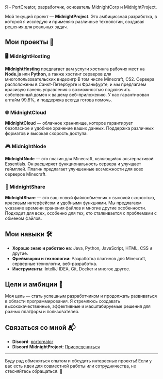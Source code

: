 Я - PortCreator, разработчик, основатель MidnightCorp и MidnightProject.

Мой текущий проект — **MidnightProject**. Это амбициозная разработка, в которой я исследую и применяю различные технологии, создавая решения для реальных задач.

## Мои проекты 🌟

### 🖥️ MidnightHosting
**MidnightHosting** предлагает вам услуги хостинга рабочих мест на **Node.js** или **Python**, а также хостинг серверов для многопользовательских видеоигр В том числе Minecraft, CS2. Сервера расположены в Санкт-Петербурге и Франкфурте, и мы предлагаем красивую панель управления с возможностью подключить собственный домен к вашему веб-приложению. У нас гарантирован аптайм 99.8%, и поддержка всегда готова помочь.

### 🌐 MidnightCloud
**MidnightCloud** — облачное хранилище, которое гарантирует безопасное и удобное хранение ваших данных. Поддержка различных форматов и высокая скорость доступа.

### 🎮 MidnightNode
**MidnightNode** — это плагин для Minecraft, являющийся альтернативой Essentials. Он расширяет функциональность сервера и улучшает геймплей. Плагин предлагает улучшенные возможности для всех серверов Minecraft.

### 🔗 MidnightShare
**MidnightShare** — это ваш новый файлообменник с высокой скоростью, красивым интерфейсом и удобными функциями. Мы предлагаем указание времени хранения файлов и многие другие особенности. Подходит для всех, особенно для тех, кто сталкивается с проблемами с обменом файлов.

## Мои навыки 🛠️

- **Хорошо знаю и работаю на**: Java, Python, JavaScript, HTML, CSS и другие.
- **Фреймворки и технологии**: Разработка плагинов для Minecraft, серверные технологии, веб-разработка.
- **Инструменты**: IntelliJ IDEA, Git, Docker и многое другое.

## Цели и амбиции 🚀

Моя цель — стать успешным разработчиком и продолжать развиваться в области программирования. Я стремлюсь создавать высококачественные, эффективные и масштабируемые решения для разных платформ и пользователей.

## Связаться со мной 📬

- **Discord**: [portcreator](https://discord.com/users/portcreator)
- **Discord MidnightProject**: [Присоедениться](https://discord.gg/aGp8TueK62) 

---

Буду рад обменяться опытом и обсудить интересные проекты! Если у вас есть идеи для совместной работы или сотрудничества, не стесняйтесь обращаться. 🚀
